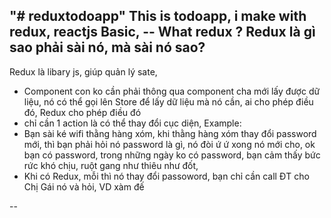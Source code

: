 "# reduxtodoapp" 
This is todoapp, i make with redux, reactjs Basic,
-- What redux ?
Redux là gì sao phải sài nó, mà sài nó sao?
-------
Redux là libary js, giúp quản lý sate,
- Component con ko cần phải thông qua component cha mới lấy được dữ liệu,
nó có thể gọi lên Store để lấy dữ liệu mà nó cần, ai cho phép điều đó, Redux cho phép điều đó
- chỉ cần 1 action là có thể thay đổi cục diện,
Example: 
-  Bạn sài ké wifi thằng hàng xóm, khi thằng hàng xóm thay đổi password mới, thì bạn phải hỏi nó password là gì, nó đòi ứ ứ xong nó mới cho, ok bạn có password, trong những ngày ko có password, bạn cảm thấy bức rức khó chịu, ruột gang như thiêu như đốt,
- Khi có Redux, mỗi thì nó thay đổi passoword, bạn chỉ cần call ĐT cho Chị Gái nó và hỏi,
VD xàm đế


--
